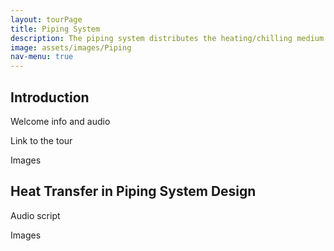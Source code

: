 ```yaml
---
layout: tourPage
title: Piping System
description: The piping system distributes the heating/chilling medium
image: assets/images/Piping
nav-menu: true
---
```

## Introduction

Welcome info and audio

Link to the tour

Images

## Heat Transfer in Piping System Design

Audio script

Images
